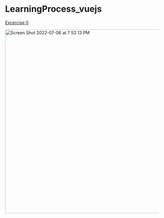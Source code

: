 # LearningProcess_vuejs

<a href="https://github.com/yatyichung/LearningProcess_vuejs/blob/main/excercise0.html">Excercise 0</a>

<img width="600" alt="Screen Shot 2022-07-06 at 7 53 13 PM" src="https://user-images.githubusercontent.com/78622789/177664107-95ca9531-3cb7-4dc8-b9fa-fc5b48f804d0.png">
